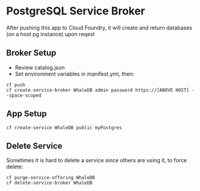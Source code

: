 # PostgreSQL Service Broker

After pushing this app to Cloud Foundry, it will create and return databases (on a host pg instance) upon reqest

## Broker Setup

* Review catalog.json
* Set environment variables in manifest.yml, then:

```
cf push
cf create-service-broker WhaleDB admin password https://[ABOVE HOST] --space-scoped
```

## App Setup
```
cf create-service WhaleDB public myPostgres
```

## Delete Service

Sometimes it is hard to delete a service since others are using it, to force delete:

```
cf purge-service-offering WhaleDB
cf delete-service-broker WhaleDB
```
